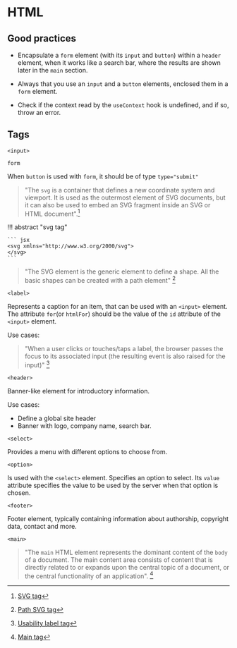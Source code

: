 # HTML

## Good practices
* Encapsulate a `form` element (with its `input` and `button`) within a `header` element, when it works like a search bar, where the results are shown later in the `main` section.

* Always that you use an `input` and a `button` elements, enclosed them in a `form` element.

* Check if the context read by the `useContext` hook is undefined, and if so, throw an error.

## Tags

`<input>`

`form` 

When `button` is used with `form`, it should be of type `type="submit"`

 > "The `svg` is a container that defines a new coordinate system and viewport. It is used as the outermost element of SVG documents, but it can also be used to embed an SVG fragment inside an SVG or HTML document".[^3]

!!! abstract "svg tag"

    ``` jsx
    <svg xmlns="http://www.w3.org/2000/svg">
    </svg>
    ```

 > "The <path> SVG element is the generic element to define a shape. All the basic shapes can be created with a path element" [^4]

[^3]: [SVG tag](https://developer.mozilla.org/en-US/docs/Web/SVG/Element/svg)

[^4]: [Path SVG tag](https://developer.mozilla.org/en-US/docs/Web/SVG/Element/path)

`<label>`

Represents a caption for an item, that can be used with an `<input>` element. The attribute `for`(or `htmlFor`) should be the value of the `id` attribute of the `<input>` element.


Use cases:
 > "When a user clicks or touches/taps a label, the browser passes the focus to its associated input (the resulting event is also raised for the input)" [^5] 

[^5]: [Usability label tag](https://developer.mozilla.org/en-US/docs/Web/HTML/Element/label)

`<header>`

Banner-like element for introductory information.

Use cases:
 * Define a global site header
 * Banner with logo, company name, search bar.

`<select>`

Provides a menu with different options to choose from.

`<option>`

Is used with the `<select>` element. Specifies an option to select. Its `value` attribute specifies the value to be used by the server when that option is chosen.

`<footer>`

Footer element, typically containing information about authorship, copyright data, contact and more.

`<main>`

 >"The `main` HTML element represents the dominant content of the `body` of a document. The main content area consists of content that is directly related to or expands upon the central topic of a document, or the central functionality of an application". [^8]

 [^8]: [Main tag](https://developer.mozilla.org/en-US/docs/Web/HTML/Element/main)